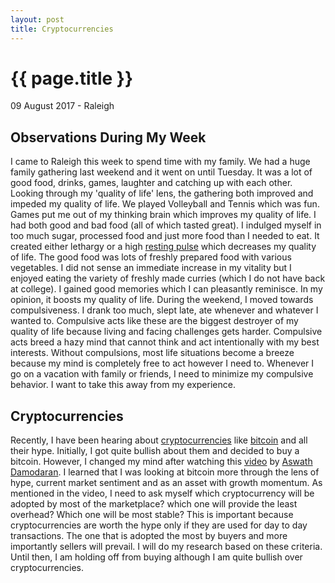 ```yaml
---
layout: post
title: Cryptocurrencies
---
```


{{ page.title }}
================

<p class="meta">09 August 2017 - Raleigh</p>

## Observations During My Week
I came to Raleigh this week to spend time with my family. We had a huge family gathering last weekend and it went on until Tuesday. It was a lot of good food, drinks, games, laughter and catching up with each other. Looking through my 'quality of life' lens, the gathering both improved and impeded my quality of life. We played Volleyball and Tennis which was fun. Games put me out of my thinking brain which improves my quality of life. I had both good and bad food (all of which tasted great). I indulged myself in too much sugar, processed food and just more food than I needed to eat. It created either lethargy or a high [resting pulse](https://www.health.harvard.edu/blog/resting-heart-rate-can-reflect-current-future-health-201606179806) which decreases my quality of life. The good food was lots of freshly prepared food with various vegetables. I did not sense an immediate increase in my vitality but I enjoyed eating the variety of freshly made curries (which I do not have back at college). I gained good memories which I can pleasantly reminisce. In my opinion, it boosts my quality of life. During the weekend, I moved towards compulsiveness. I drank too much, slept late, ate whenever and whatever I wanted to. Compulsive acts like these are the biggest destroyer of my quality of life because living and facing challenges gets harder. Compulsive acts breed a hazy mind that cannot think and act intentionally with my best interests. Without compulsions, most life situations become a breeze because my mind is completely free to act however I need to. Whenever I go on a vacation with family or friends, I need to minimize my compulsive behavior. I want to take this away from my experience.

## Cryptocurrencies
Recently, I have been hearing about [cryptocurrencies](https://en.wikipedia.org/wiki/Cryptocurrency) like [bitcoin](https://en.wikipedia.org/wiki/Bitcoin) and all their hype. Initially, I got quite bullish about them and decided to buy a bitcoin. However, I changed my mind after watching this [video](https://www.youtube.com/watch?v=Fd0TqkW7qHg&t=9s) by [Aswath Damodaran](https://en.wikipedia.org/wiki/Aswath_Damodaran). I learned that I was looking at bitcoin more through the lens of hype, current market sentiment and as an asset with growth momentum. As mentioned in the video, I need to ask myself which cryptocurrency will be adopted by most of the marketplace? which one will provide the least overhead? Which one will be most stable? This is important because cryptocurrencies are worth the hype only if they are used for day to day transactions. The one that is adopted the most by buyers and more importantly sellers will prevail. I will do my research based on these criteria. Until then, I am holding off from buying although I am quite bullish over cryptocurrencies.
